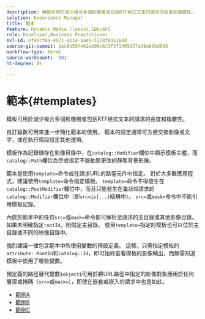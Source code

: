 ```yaml
---
description: 模板可用於減少複合多個影像層或包括RTF格式文本的請求的長度和複雜性。
solution: Experience Manager
title: 範本
feature: Dynamic Media Classic,SDK/API
role: Developer,Business Practitioner
exl-id: ef49cf8a-4621-4114-aae5-5178f6a5160d
source-git-commit: 1ec8b59f442eb96c6c3f5f1405d57a38a86bd056
workflow-type: tm+mt
source-wordcount: '301'
ht-degree: 0%

---
```


# 範本{#templates}

模板可用於減少複合多個影像層或包括RTF格式文本的請求的長度和複雜性。

自訂變數可用來進一步簡化範本的使用。 範本的設定通常可方便交換影像或文字，或在執行階段設定其他選項。

模板作為記錄儲存在影像目錄中，在`catalog::Modifier`欄位中顯示模板主體，而`catalog::Path`欄位為空或指定不能動態更改的靜態背景影像。

範本是使用`template=`命令或在請求URL的路徑元件中指定。 對於大多數應用程式，建議使用`template=`命令指定模板。 `template=`命令不得發生在`catalog::PostModifier`欄位中，而且只能發生在巢狀IS請求的`catalog::Modifier`欄位中（即`src=is{...}`結構中）。 `src=`或`mask=`命令中不能引用模板記錄。

內嵌於範本中的任何`src=`或`mask=`命令都可解析至請求的主目錄或其他影像目錄。 如果未明確指定`rootId`，則假定主目錄。 使用`template=`指定的模板也可以位於主目錄或不同的映像目錄中。

強烈建議一律包含範本中所使用變數的預設定義。 這樣，只需指定模板的`attribute::RootId`和`catalog::Id`，即可始終查看模板的影像輸出，而無需知道模板中使用了哪些變數。

預定義的路徑替代變數`$object$`可用於將URL路徑中指定的影像對象應用於任何層源或掩碼（`src=`或`mask=`），即使在嵌套或嵌入的請求中也是如此。

* [範例A](r-example-a.md)
* [範例B](r-example-b.md)
* [範例C](r-example-c.md)
